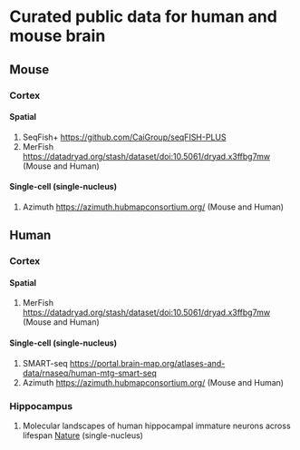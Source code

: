 # Curated public data for human and mouse brain
## Mouse
### Cortex
#### Spatial
1. SeqFish+ https://github.com/CaiGroup/seqFISH-PLUS
2. MerFish https://datadryad.org/stash/dataset/doi:10.5061/dryad.x3ffbg7mw (Mouse and Human)

#### Single-cell (single-nucleus)
1. Azimuth https://azimuth.hubmapconsortium.org/ (Mouse and Human)

## Human
### Cortex
#### Spatial
1. MerFish https://datadryad.org/stash/dataset/doi:10.5061/dryad.x3ffbg7mw (Mouse and Human)

#### Single-cell (single-nucleus)
1. SMART-seq https://portal.brain-map.org/atlases-and-data/rnaseq/human-mtg-smart-seq
2. Azimuth https://azimuth.hubmapconsortium.org/ (Mouse and Human)

### Hippocampus
1. Molecular landscapes of human hippocampal immature neurons across lifespan [Nature](https://www.nature.com/articles/s41586-022-04912-w#data-availability) (single-nucleus)
